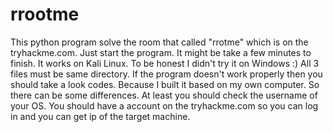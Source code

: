 # rrootme

This python program solve the room that called "rrotme" which is on the tryhackme.com.
Just start the program.
It might be take a few minutes to finish.
It works on Kali Linux. To be honest I didn't try it on Windows :)
All 3 files must be same directory.
If the program doesn't work properly then you should take a look codes. Because I built it based on my own computer. So there can be some differences. At least you should check the username of your OS.
You should have a account on the tryhackme.com so you can log in and you can get ip of the target machine.
